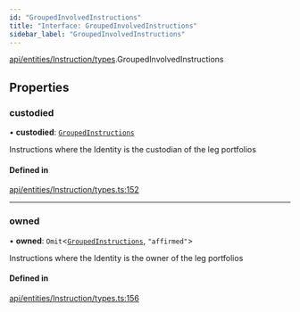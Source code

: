 ```yaml
---
id: "GroupedInvolvedInstructions"
title: "Interface: GroupedInvolvedInstructions"
sidebar_label: "GroupedInvolvedInstructions"
---
```


[api/entities/Instruction/types](../../../../../../modules/API/Entities/Instruction/Types/Types.md).GroupedInvolvedInstructions

## Properties

### custodied

• **custodied**: [`GroupedInstructions`](../GroupedInstructions/GroupedInstructions.md)

Instructions where the Identity is the custodian of the leg portfolios

#### Defined in

[api/entities/Instruction/types.ts:152](https://github.com/PolymeshAssociation/polymesh-sdk/blob/49a0066c3/src/api/entities/Instruction/types.ts#L152)

___

### owned

• **owned**: `Omit`\<[`GroupedInstructions`](../GroupedInstructions/GroupedInstructions.md), ``"affirmed"``\>

Instructions where the Identity is the owner of the leg portfolios

#### Defined in

[api/entities/Instruction/types.ts:156](https://github.com/PolymeshAssociation/polymesh-sdk/blob/49a0066c3/src/api/entities/Instruction/types.ts#L156)
